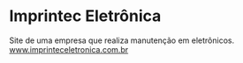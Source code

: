# Imprintec Eletrônica

Site de uma empresa que realiza manutenção em eletrônicos.
www.imprinteceletronica.com.br
